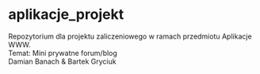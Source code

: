 # aplikacje_projekt
Repozytorium dla projektu zaliczeniowego w ramach przedmiotu Aplikacje WWW.<br/>
Temat: Mini prywatne forum/blog <br/>
Damian Banach & Bartek Gryciuk
